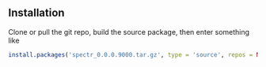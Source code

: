 ## Installation

Clone or pull the git repo, build the source package, then enter something like
```r
install.packages('spectr_0.0.0.9000.tar.gz', type = 'source', repos = NULL)
```
